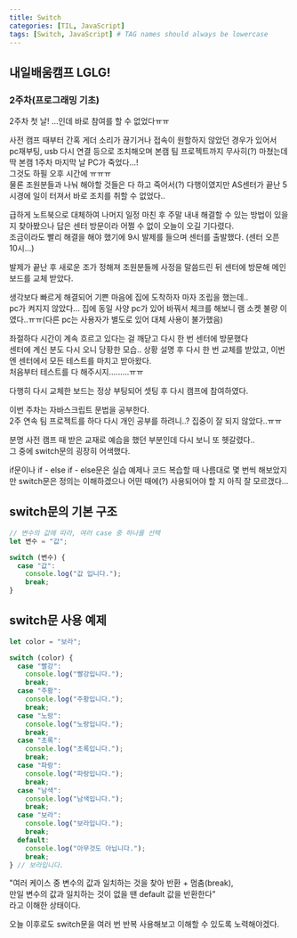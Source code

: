 ```yaml
---
title: Switch
categories: [TIL, JavaScript]
tags: [Switch, JavaScript] # TAG names should always be lowercase
---
```


## 내일배움캠프 LGLG!

### 2주차(프로그래밍 기초)

2주차 첫 날!
...인데 바로 참여를 할 수 없었다ㅠㅠ

사전 캠프 때부터 간혹 게더 소리가 끊기거나 접속이 원할하지 않았던 경우가 있어서<br>
pc재부팅, usb 다시 연결 등으로 조치해오며 본캠 팀 프로젝트까지 무사히(?) 마쳤는데<br>
딱 본캠 1주차 마지막 날 PC가 죽었다...!<br>
그것도 하필 오후 시간에 ㅠㅠㅠ<br>
물론 조원분들과 나눠 해야할 것들은 다 하고 죽어서(?) 다행이였지만 AS센터가 끝난 5시경에 일이 터져서 바로 조치를 취할 수 없었다..

급하게 노트북으로 대체하여 나머지 일정 마친 후 주말 내내 해결할 수 있는 방법이 있을 지 찾아봤으나 답은 센터 방문이라 어쩔 수 없이 오늘이 오길 기다렸다.<br>
조금이라도 빨리 해결을 해야 했기에 9시 발제를 들으며 센터를 출발했다. (센터 오픈 10시...)

발제가 끝난 후 새로운 조가 정해져 조원분들께 사정을 말씀드린 뒤 센터에 방문해 메인보드를 교체 받았다.

생각보다 빠르게 해결되어 기쁜 마음에 집에 도착하자 마자 조립을 했는데..<br>
pc가 켜지지 않았다... 집에 동일 사양 pc가 있어 바꿔서 체크를 해보니 램 소켓 불량 이였다..ㅠㅠ(다른 pc는 사용자가 별도로 있어 대체 사용이 불가했음)<br>

좌절하다 시간이 계속 흐르고 있다는 걸 깨닫고 다시 한 번 센터에 방문했다<br>
센터에 계신 분도 다시 오니 당황한 모습.. 상황 설명 후 다시 한 번 교체를 받았고, 이번엔 센터에서 모든 테스트를 마치고 받아왔다.<br>
처음부터 테스트를 다 해주시지.........ㅠㅠ

다행히 다시 교체한 보드는 정상 부팅되어 셋팅 후 다시 캠프에 참여하였다.

이번 주차는 자바스크립트 문법을 공부한다.<br>
2주 연속 팀 프로젝트를 하다 다시 개인 공부를 하려니..? 집중이 잘 되지 않았다..ㅠㅠ

분명 사전 캠프 때 받은 교재로 예습을 했던 부분인데 다시 보니 또 헷갈렸다..<br>
그 중에 switch문의 굉장히 어색했다.

if문이나 if - else if - else문은 실습 예제나 코드 복습할 때 나름대로 몇 번씩 해보았지만 switch문은 정의는 이해하겠으나 어떤 때에(?) 사용되어야 할 지 아직 잘 모르갰다...

## **switch문의 기본 구조**

```js
// 변수의 값에 따라, 여러 case 중 하나를 선택
let 변수 = "값";

switch (변수) {
  case "값":
    console.log("값 입니다.");
    break;
}
```

## **switch문 사용 예제**

```js
let color = "보라";

switch (color) {
  case "빨강":
    console.log("빨강입니다.");
    break;
  case "주황":
    console.log("주황입니다.");
    break;
  case "노랑":
    console.log("노랑입니다.");
    break;
  case "초록":
    console.log("초록입니다.");
    break;
  case "파랑":
    console.log("파랑입니다.");
    break;
  case "남색":
    console.log("남색입니다.");
    break;
  case "보라":
    console.log("보라입니다.");
    break;
  default:
    console.log("아무것도 아닙니다.");
    break;
} // 보라입니다.
```

"여러 케이스 중 변수의 값과 일치하는 것을 찾아 반환 + 멈춤(break),<br>
만일 변수의 값과 일치하는 것이 없을 땐 default 값을 반환한다"<br>
라고 이해한 상태이다.

오늘 이후로도 switch문을 여러 번 반복 사용해보고 이해할 수 있도록 노력해야겠다.
